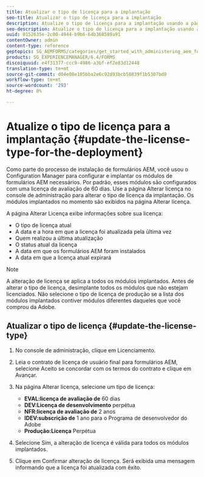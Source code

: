 ```yaml
---
title: Atualizar o tipo de licença para a implantação
seo-title: Atualizar o tipo de licença para a implantação
description: Atualize o tipo de licença para a implantação usando a página Alterar licença no console de administração.
seo-description: Atualize o tipo de licença para a implantação usando a página Alterar licença no console de administração.
uuid: 0152635e-2c00-4944-b9b6-64b368589a91
contentOwner: admin
content-type: reference
geptopics: SG_AEMFORMS/categories/get_started_with_administering_aem_forms_on_jee
products: SG_EXPERIENCEMANAGER/6.4/FORMS
discoiquuid: e4f31377-ccc9-4986-a3bf-ef2e83d12448
translation-type: tm+mt
source-git-commit: d04e08e105bba2e6c92d93bcb58839f1b5307bd8
workflow-type: tm+mt
source-wordcount: '293'
ht-degree: 0%

---
```



# Atualize o tipo de licença para a implantação {#update-the-license-type-for-the-deployment}

Como parte do processo de instalação de formulários AEM, você usou o Configuration Manager para configurar e implantar os módulos de formulários AEM necessários. Por padrão, esses módulos são configurados com uma licença de avaliação de 60 dias. Use a página Alterar licença no console de administração para alterar o tipo de licença da implantação. Os módulos implantados no momento são exibidos na página Alterar licença.

A página Alterar Licença exibe informações sobre sua licença:

* O tipo de licença atual
* A data e a hora em que a licença foi atualizada pela última vez
* Quem realizou a última atualização
* O status atual da licença
* A data em que os formulários AEM foram instalados
* A data em que a licença atual expirará

>[!NOTE]
>
>A alteração de licença se aplica a todos os módulos implantados. Antes de alterar o tipo de licença, desimplante todos os módulos que não estejam licenciados. Não selecione o tipo de licença de produção se a lista dos módulos implantados contiver módulos diferentes daqueles que você comprou da Adobe.

## Atualizar o tipo de licença {#update-the-license-type}

1. No console de administração, clique em Licenciamento.
1. Leia o contrato de licença de usuário final para formulários AEM, selecione Aceito se concordar com os termos do contrato e clique em Avançar.
1. Na página Alterar licença, selecione um tipo de licença:

   * **EVAL:licença de avaliação de** 60 dias
   * **DEV:Licença de desenvolvimento** perpétua
   * **NFR:licença de avaliação de** 2 anos
   * **IDEV:subscrição de** 1 ano para o Programa de desenvolvedor do Adobe
   * **Produção:Licença** Perpétua

1. Selecione Sim, a alteração de licença é válida para todos os módulos implantados.
1. Clique em Confirmar alteração de licença. Será exibida uma mensagem informando que a licença foi atualizada com êxito.

